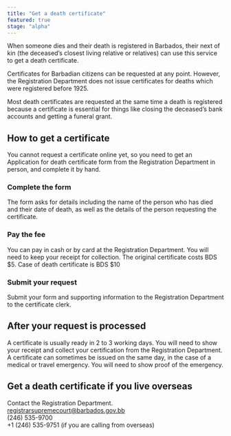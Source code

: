 ```yaml
---
title: "Get a death certificate"
featured: true
stage: "alpha"
---
```


When someone dies and their death is registered in Barbados, their next of kin (the deceased’s closest living relative or relatives) can use this service to get a death certificate. 

Certificates for Barbadian citizens can be requested at any point. However, the Registration Department does not issue certificates for deaths which were registered before 1925.

Most death certificates are requested at the same time a death is registered because a certificate is essential for things like closing the deceased’s bank accounts and getting a funeral grant.

## How to get a certificate

You cannot request a certificate online yet, so you need to get an Application for death certificate form from the Registration Department in person, and complete it by hand.

### Complete the form

The form asks for details including the name of the person who has died and their date of death, as well as the details of the person requesting the certificate.

### Pay the fee

You can pay in cash or by card at the Registration Department. You will need to keep your receipt for collection. 
The original certificate costs BDS $5. Case of death certificate is BDS $10

### Submit your request

Submit your form and supporting information to the Registration Department to the certificate clerk.

## After your request is processed

A certificate is usually ready in 2 to 3 working days. You will need to show your receipt and collect your certification from the Registration Department. A certificate can sometimes be issued on the same day, in the case of a medical or travel emergency. You will need to show proof of the emergency.

## Get a death certificate if you live overseas  

Contact the Registration Department.  
registrarsupremecourt@barbados.gov.bb  
(246) 535-9700  
+1 (246) 535-9751 (if you are calling from overseas)  